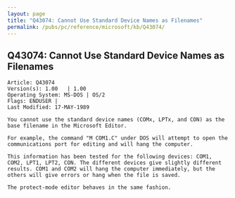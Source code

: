 ```yaml
---
layout: page
title: "Q43074: Cannot Use Standard Device Names as Filenames"
permalink: /pubs/pc/reference/microsoft/kb/Q43074/
---
```


## Q43074: Cannot Use Standard Device Names as Filenames

	Article: Q43074
	Version(s): 1.00   | 1.00
	Operating System: MS-DOS | OS/2
	Flags: ENDUSER |
	Last Modified: 17-MAY-1989
	
	You cannot use the standard device names (COMx, LPTx, and CON) as the
	base filename in the Microsoft Editor.
	
	For example, the command "M COM1.C" under DOS will attempt to open the
	communications port for editing and will hang the computer.
	
	This information has been tested for the following devices: COM1,
	COM2, LPT1, LPT2, CON. The different devices give slightly different
	results. COM1 and COM2 will hang the computer immediately, but the
	others will give errors or hang when the file is saved.
	
	The protect-mode editor behaves in the same fashion.
